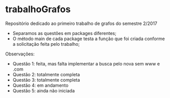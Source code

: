 # trabalhoGrafos

Repositório dedicado ao primeiro trabalho de grafos do semestre 2/2017

- Separamos as questões em packages diferentes;
- O método main de cada package testa a função que foi criada conforme a solicitação feita pelo trabalho;

Observações:
- Questão 1: feita, mas falta implementar a busca pelo nova sem www e .com
- Questão 2: totalmente completa
- Questão 3: totalmente completa
- Questão 4: em andamento
- Questão 5: ainda não iniciada